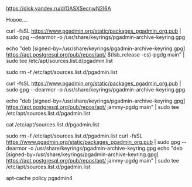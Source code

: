 https://disk.yandex.ru/d/OASXSecnwN2I6A


Новое....




curl -fsSL https://www.pgadmin.org/static/packages_pgadmin_org.pub | sudo gpg --dearmor -o /usr/share/keyrings/pgadmin-archive-keyring.gpg



echo "deb [signed-by=/usr/share/keyrings/pgadmin-archive-keyring.gpg] https://apt.postgresql.org/pub/repos/apt/ $(lsb_release -cs)-pgdg main" | sudo tee /etc/apt/sources.list.d/pgadmin.list



sudo rm -f /etc/apt/sources.list.d/pgadmin.list


curl -fsSL https://www.pgadmin.org/static/packages_pgadmin_org.pub | sudo gpg --dearmor -o /usr/share/keyrings/pgadmin-archive-keyring.gpg



echo "deb [signed-by=/usr/share/keyrings/pgadmin-archive-keyring.gpg] https://apt.postgresql.org/pub/repos/apt/ jammy-pgdg main" | sudo tee /etc/apt/sources.list.d/pgadmin.list



cat /etc/apt/sources.list.d/pgadmin.list


sudo rm -f /etc/apt/sources.list.d/pgadmin.list
curl -fsSL https://www.pgadmin.org/static/packages_pgadmin_org.pub | sudo gpg --dearmor -o /usr/share/keyrings/pgadmin-archive-keyring.gpg
echo "deb [signed-by=/usr/share/keyrings/pgadmin-archive-keyring.gpg] https://apt.postgresql.org/pub/repos/apt/ jammy-pgdg main" | sudo tee /etc/apt/sources.list.d/pgadmin.list


apt-cache policy pgadmin4


